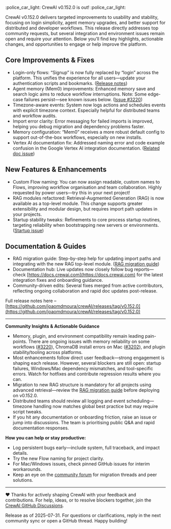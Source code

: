 :police_car_light: CrewAI v0.152.0 is out! :police_car_light:

CrewAI v0.152.0 delivers targeted improvements to usability and stability, focusing on login simplicity, agent memory upgrades, and better support for distributed and developer workflows. This release directly addresses top community requests, but several integration and environment issues remain open and require your attention. Below you’ll find key highlights, actionable changes, and opportunities to engage or help improve the platform. 

## Core Improvements & Fixes
- Login-only flows: “Signup” is now fully replaced by “login” across the platform. This unifies the experience for all users—update your authentication scripts and bookmarks. ([Release notes](https://github.com/joaomdmoura/crewAI/releases/tag/v0.152.0))
- Agent memory (Mem0) improvements: Enhanced memory save and search logic aims to reduce workflow interruptions. Note: Some edge-case failures persist—see known issues below. ([Issue #3220](https://github.com/crewAIInc/crewAI/issues/3220))
- Timezone-aware events: System now logs actions and schedules events with explicit timezone context. Especially helpful for distributed teams and workflow audits.
- Import error clarity: Error messaging for failed imports is improved, helping you debug migration and dependency problems faster.
- Memory configuration: “Mem0” receives a more robust default config to support out-of-the-box workflows, especially on new installs.
- Vertex AI documentation fix: Addressed naming error and code example confusion in the Google Vertex AI integration documentation. ([Related doc issue](https://github.com/crewAIInc/crewAI-tools/issues/396))

## New Features & Enhancements
- Custom Flow naming: You can now assign readable, custom names to Flows, improving workflow organisation and team collaboration. Highly requested by power users—try this in your next project!
- RAG modules refactored: Retrieval-Augmented Generation (RAG) is now available as a top-level module. This change supports greater extensibility and modular design, but requires import path updates in your projects.
- Startup stability tweaks: Refinements to core process startup routines, targeting reliability when bootstrapping new servers or environments. ([Startup issue](https://github.com/crewAIInc/crewAI-tools/issues/394))

## Documentation & Guides
- RAG migration guide: Step-by-step help for updating import paths and integrating with the new RAG top-level module. ([RAG migration guide](https://docs.crewai.com/migrations/rag-0.152.0))
- Documentation hub: Live updates now closely follow bug reports—check [https://docs.crewai.com](https://docs.crewai.com) for the latest integration fixes and onboarding guidance.
- Community-driven edits: Several fixes merged from active contributors, reflecting ongoing collaboration and rapid doc updates post-release.

Full release notes here – [https://github.com/joaomdmoura/crewAI/releases/tag/v0.152.0](https://github.com/joaomdmoura/crewAI/releases/tag/v0.152.0)

---

**Community Insights & Actionable Guidance**

- Memory, plugin, and environment compatibility remain leading pain-points. There are ongoing issues with memory reliability on some workflows ([#3220](https://github.com/crewAIInc/crewAI/issues/3220)), ChromaDB install errors on Mac ([#3202](https://github.com/crewAIInc/crewAI/issues/3202)), and plugin stability/tooling across platforms.
- Most enhancements follow direct user feedback—strong engagement is shaping each release. However, several blockers are still open: startup failures, Windows/Mac dependency mismatches, and tool-specific errors. Watch for hotfixes and contribute regression results where you can.
- Migration to new RAG structure is mandatory for all projects using advanced retrieval—review the [RAG migration guide](https://docs.crewai.com/migrations/rag-0.152.0) before deploying on v0.152.0.
- Distributed teams should review all logging and event scheduling—timezone handling now matches global best practice but may require script tweaks.
- If you hit any documentation or onboarding friction, raise an issue or jump into discussions. The team is prioritising public Q&A and rapid documentation responses.

**How you can help or stay productive:**
- Log persistent bugs early—include system, full traceback, and impact details.
- Try the new Flow naming for project clarity.
- For Mac/Windows issues, check pinned GitHub issues for interim workarounds.
- Keep an eye on the [community forum](https://github.com/crewAIInc/crewAI/discussions) for migration threads and peer solutions.

---

❤️ Thanks for actively shaping CrewAI with your feedback and contributions. For help, ideas, or to resolve blockers together, join the [CrewAI GitHub Discussions](https://github.com/crewAIInc/crewAI/discussions).

Release as of 2025-07-31. For questions or clarifications, reply in the next community sync or open a GitHub thread. Happy building!